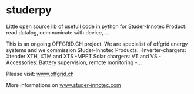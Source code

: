 # studerpy

Little open source lib of usefull code in python for Studer-Innotec Product: read datalog, communicate with device, ...

This is an ongoing OFFGRID.CH project. We are specialist of offgrid energy systems and we commission Studer-Innotec Products:
-Inverter-chargers: Xtender XTH, XTM and XTS
-MPPT Solar chargers: VT and VS
-Accessories: Battery supervision, remote monitoring
-...

Please visit: www.offgrid.ch


More informations on www.studer-innotec.com

